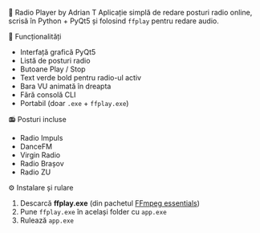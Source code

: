 🎵 Radio Player by Adrian T
Aplicație simplă de redare posturi radio online, scrisă în Python + PyQt5 și folosind `ffplay` pentru redare audio.  

📌 Funcționalități
- Interfață grafică PyQt5
- Listă de posturi radio
- Butoane Play / Stop
- Text verde bold pentru radio-ul activ
- Bara VU animată în dreapta
- Fără consolă CLI
- Portabil (doar `.exe` + `ffplay.exe`)

📻 Posturi incluse
- Radio Impuls  
- DanceFM  
- Virgin Radio  
- Radio Brașov  
- Radio ZU  

⚙️ Instalare și rulare
1. Descarcă **ffplay.exe** (din pachetul [FFmpeg essentials](https://www.gyan.dev/ffmpeg/builds/ffmpeg-git-essentials.7z))  
2. Pune `ffplay.exe` în același folder cu `app.exe`
3. Rulează `app.exe`

![]()